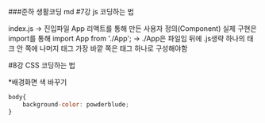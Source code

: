 ###준하 생활코딩 md
#7강 js 코딩하는 법

index.js -> 진입파일
App 리액트를 통해 만든 사용자 정의(Component)
실제 구현은 import를 통해
import App from './App'; -> ./App은 파일임 뒤에 .js생략
하나의 태크 안 쪽에 나머지 태그 가장 바깥 쪽은 태그 하나로 구성해야함

#8강 CSS 코딩하는 법

*배경화면 색 바꾸기
```js
body{
    background-color: powderblude;
}
```